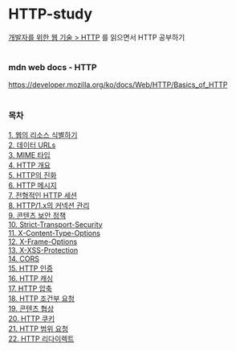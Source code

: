 # HTTP-study
[개발자를 위한 웹 기술 > HTTP](https://developer.mozilla.org/ko/docs/Web/HTTP/Basics_of_HTTP) 를 읽으면서 HTTP 공부하기
</br></br>

### mdn web docs - HTTP
https://developer.mozilla.org/ko/docs/Web/HTTP/Basics_of_HTTP
</br></br>

### 목차
[1. 웹의 리소스 식별하기](https://github.com/Hajin-Lee0406/HTTP-study/blob/main/CH01.%20%EB%A6%AC%EC%86%8C%EC%8A%A4%EC%99%80%20URIs/1.%20%EC%9B%B9%EC%9D%98%20%EB%A6%AC%EC%86%8C%EC%8A%A4%20%EC%8B%9D%EB%B3%84%ED%95%98%EA%B8%B0.md)</br>
[2. 데이터 URLs](https://github.com/Hajin-Lee0406/HTTP-study/blob/main/CH01.%20%EB%A6%AC%EC%86%8C%EC%8A%A4%EC%99%80%20URIs/2.%20%EB%8D%B0%EC%9D%B4%ED%84%B0%20URLs.md)</br>
[3. MIME 타입](https://github.com/Hajin-Lee0406/HTTP-study/blob/main/CH01.%20%EB%A6%AC%EC%86%8C%EC%8A%A4%EC%99%80%20URIs/3.%20MIME%20%ED%83%80%EC%9E%85(IANA%20%EB%AF%B8%EB%94%94%EC%96%B4%20%ED%83%80%EC%9E%85).md)</br>
[4. HTTP 개요](https://github.com/Hajin-Lee0406/HTTP-study/commit/090797d79e1cd8353639267537b78d89425310e3)</br>
[5. HTTP의 진화](https://github.com/Hajin-Lee0406/HTTP-study/commit/2986babc986bc30eb34069ea437f5ba7b81e973a)</br>
[6. HTTP 메시지](https://github.com/Hajin-Lee0406/HTTP-study/blob/main/CH02.%20HTTP%20%EC%95%88%EB%82%B4%EC%84%9C/HTTP%20%EB%A9%94%EC%8B%9C%EC%A7%80.md)</br>
[7. 전형적인 HTTP 세션](https://github.com/Hajin-Lee0406/HTTP-study/blob/main/CH02.%20HTTP%20%EC%95%88%EB%82%B4%EC%84%9C/4.%20%EC%A0%84%ED%98%95%EC%A0%81%EC%9D%B8%20HTTP%20%EC%84%B8%EC%85%98.md)</br>
[8. HTTP/1.x의 커넥션 관리](https://github.com/Hajin-Lee0406/HTTP-study/blob/main/CH02.%20HTTP%20%EC%95%88%EB%82%B4%EC%84%9C/5.%20HTTP1.x%EC%9D%98%20%EC%BB%A4%EB%84%A5%EC%85%98%20%EA%B4%80%EB%A6%AC.md)</br>
[9. 콘텐츠 보안 정책](https://github.com/Hajin-Lee0406/HTTP-study/tree/main/CH03.%20HTTP%20%EB%B3%B4%EC%95%88)</br>
[10. Strict-Transport-Security](https://github.com/Hajin-Lee0406/HTTP-study/blob/main/CH03.%20HTTP%20%EB%B3%B4%EC%95%88/2.%20Strict-Transport-Security(HSTS).md)</br>
[11. X-Content-Type-Options](https://github.com/Hajin-Lee0406/HTTP-study/blob/main/CH03.%20HTTP%20%EB%B3%B4%EC%95%88/3.%20X-Content-Type-Options.md)</br>
[12. X-Frame-Options](https://github.com/Hajin-Lee0406/HTTP-study/blob/main/CH03.%20HTTP%20%EB%B3%B4%EC%95%88/4.%20X-Frame-Options.md)</br>
[13. X-XSS-Protection](https://github.com/Hajin-Lee0406/HTTP-study/blob/main/CH03.%20HTTP%20%EB%B3%B4%EC%95%88/5.%20X-XSS-Protection.md)</br>
[14. CORS](https://github.com/Hajin-Lee0406/HTTP-study/blob/main/CH03.%20HTTP%20%EB%B3%B4%EC%95%88/6.%20%EA%B5%90%EC%B0%A8%20%EC%B6%9C%EC%B2%98%20%EB%A6%AC%EC%86%8C%EC%8A%A4%20%EA%B3%B5%EC%9C%A0(CORS).md)</br>
[15. HTTP 인증](https://github.com/Hajin-Lee0406/HTTP-study/blob/main/2.%20HTTP%20%EC%9D%B8%EC%A6%9D.md)</br>
[16. HTTP 캐싱](https://github.com/Hajin-Lee0406/HTTP-study/blob/main/3.%20HTTP%20%EC%BA%90%EC%8B%B1.md)</br>
[17. HTTP 압축](https://github.com/Hajin-Lee0406/HTTP-study/blob/main/4.%20HTTP%20%EC%95%95%EC%B6%95.md)</br>
[18. HTTP 조건부 요청](https://github.com/Hajin-Lee0406/HTTP-study/blob/main/5.%20HTTP%20%EC%A1%B0%EA%B1%B4%EB%B6%80%20%EC%9A%94%EC%B2%AD.md)</br>
[19. 콘텐츠 협상](https://github.com/Hajin-Lee0406/HTTP-study/blob/main/6.%20%EC%BD%98%ED%85%90%EC%B8%A0%20%ED%98%91%EC%83%81.md)</br>
[20. HTTP 쿠키](https://github.com/Hajin-Lee0406/HTTP-study/blob/main/7.%20HTTP%20%EC%BF%A0%ED%82%A4.md)</br>
[21. HTTP 범위 요청](https://github.com/Hajin-Lee0406/HTTP-study/blob/main/8.%20HTTP%20%EB%B2%94%EC%9C%84%20%EC%9A%94%EC%B2%AD.md)</br>
[22. HTTP 리다이렉트](https://github.com/Hajin-Lee0406/HTTP-study/blob/main/9.%20HTTP%20%EB%A6%AC%EB%8B%A4%EC%9D%B4%EB%A0%89%ED%8A%B8.md)</br>
